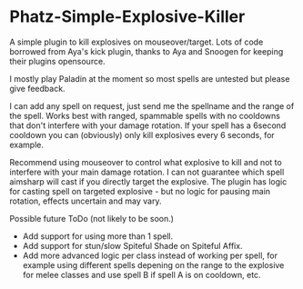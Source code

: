 # Phatz-Simple-Explosive-Killer
A simple plugin to kill explosives on mouseover/target.
Lots of code borrowed from Aya's kick plugin, thanks to Aya and Snoogen for keeping their plugins opensource.

I mostly play Paladin at the moment so most spells are untested but please give feedback.

I can add any spell on request, just send me the spellname and the range of the spell.
Works best with ranged, spammable spells with no cooldowns that don't interfere with your damage rotation.
If your spell has a 6second cooldown you can (obviously) only kill explosives every 6 seconds, for example.

Recommend using mouseover to control what explosive to kill and not to interfere with your main damage rotation. I can not guarantee which spell aimsharp will cast if you directly target the explosive. The plugin has logic for casting spell on targeted explosive - but no logic for pausing main rotation, effects uncertain and may vary.


Possible future ToDo (not likely to be soon.)
- Add support for using more than 1 spell.
- Add support for stun/slow Spiteful Shade on Spiteful Affix.
- Add more advanced logic per class instead of working per spell, for example using different spells depening on the range to the explosive for melee classes and use spell B if spell A is on cooldown, etc.
